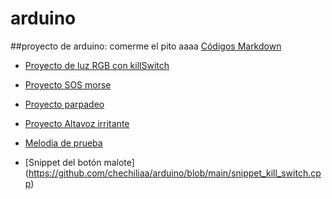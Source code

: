 # arduino
##proyecto de arduino: comerme el pito aaaa
[Códigos Markdown](https://guides.github.com/pdfs/markdown-cheatsheet-online.pdf)


* [Proyecto de luz RGB con killSwitch](https://github.com/chechiliaa/arduino/blob/main/triple_luz_naira.ino)

* [Proyecto SOS morse](https://github.com/chechiliaa/arduino/blob/main/Blink_SOS_morse.ino)

* [Proyecto parpadeo](https://github.com/chechiliaa/arduino/blob/main/parpadeo.ino)

* [Proyecto Altavoz irritante](https://github.com/chechiliaa/arduino/blob/main/altavoz.ino)

* [Melodia de prueba](https://github.com/chechiliaa/arduino/blob/main/altavoz_melodia_prueba.ino)

* [Snippet del botón malote] (https://github.com/chechiliaa/arduino/blob/main/snippet_kill_switch.cpp)
